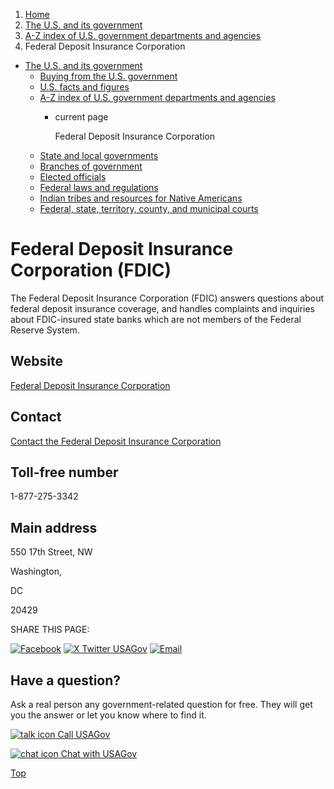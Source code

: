 1. [Home](/)
2. [The U.S. and its government](/about-the-us)
3. [A-Z index of U.S. government departments and agencies](/agency-index)
4. Federal Deposit Insurance Corporation

* [The U.S. and its government](/about-the-us)
  + [Buying from the U.S. government](/buy-from-government)
  + [U.S. facts and figures](/facts-figures)
  + [A-Z index of U.S. government departments and agencies](/agency-index)
    - current page

      Federal Deposit Insurance Corporation
  + [State and local governments](/state-local-governments)
  + [Branches of government](/branches-of-government)
  + [Elected officials](/elected-officials)
  + [Federal laws and regulations](/laws-and-regulations)
  + [Indian tribes and resources for Native Americans](/tribes)
  + [Federal, state, territory, county, and municipal courts](/courts)

Federal Deposit Insurance Corporation
(FDIC)
============================================

The Federal Deposit Insurance Corporation (FDIC) answers questions about federal deposit insurance coverage, and handles complaints and inquiries about FDIC-insured state banks which are not members of the Federal Reserve System.

Website
-------

[Federal Deposit Insurance Corporation](https://www.fdic.gov/)

Contact
-------

[Contact the Federal Deposit Insurance Corporation](https://www.fdic.gov/contact/)

Toll-free number
----------------

1-877-275-3342

Main address
------------

550 17th Street, NW
  

Washington,

DC

20429

SHARE THIS PAGE:

[![Facebook](/themes/custom/usagov/images/social-media-icons/Facebook_Icon.svg)](https://www.facebook.com/sharer/sharer.php?u=https://www.usa.gov/agencies/federal-deposit-insurance-corporation&v=3)
[![X Twitter USAGov](/themes/custom/usagov/images/social-media-icons/X_Twitter_Icon.svg?version=2)](https://twitter.com/intent/tweet?source=webclient&text=https://www.usa.gov/agencies/federal-deposit-insurance-corporation)
[![Email](/themes/custom/usagov/images/social-media-icons/Email_Icon.svg?version=2)](mailto:?subject=https://www.usa.gov/agencies/federal-deposit-insurance-corporation)

Have a question?
----------------

Ask a real person any government-related question for free. They will get you the answer or let you know where to find it.

[![talk icon](/themes/custom/usagov/images/ICONS_talk.png)
Call USAGov](/phone)

[![chat icon](/themes/custom/usagov/images/ICONS_chat.png)
Chat with USAGov](/chat)

[Top](#main-content)